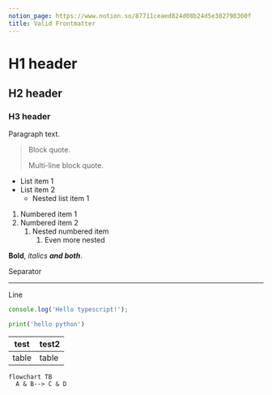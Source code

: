 ```yaml
---
notion_page: https://www.notion.so/87711ceaed824d08b24d5e382798360f
title: Valid Frontmatter
---
```


# H1 header

## H2 header

### H3 header

Paragraph text.

> Block quote.
>
> Multi-line block quote.

- List item 1
- List item 2
  - Nested list item 1

1. Numbered item 1
2. Numbered item 2
   1. Nested numbered item
      1. Even more nested

**Bold**, _italics_ **_and both_**.

Separator

---

Line

```ts
console.log('Hello typescript!');
```

```python
print('hello python')
```

| test  | test2 |
| ----- | ----- |
| table | table |

```mermaid
flowchart TB
  A & B--> C & D
```
